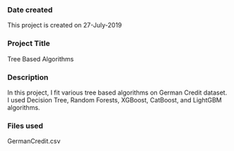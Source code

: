 ### Date created
This project is created on 27-July-2019

### Project Title
Tree Based Algorithms

### Description
In this project, I fit various tree based algorithms on German Credit dataset. I used Decision Tree, Random Forests, XGBoost, CatBoost, and LightGBM algorithms. 

### Files used
GermanCredit.csv


 

